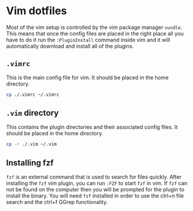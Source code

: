 # Vim dotfiles

Most of the vim setup is controlled by the vim package manager `vundle`. This means that once the config files are placed in the right place all you have to do it run the `:PluginInstall` command inside vim and it will automatically download and install all of the plugins.

## `.vimrc`

This is the main config file for vim. It should be placed in the home directory.

```bash
cp ./.vimrc ~/.vimrc
```

## `.vim` directory

This contains the plugin directories and their associated config files. It should be placed in the home directory.

```bash
cp -r ./.vim ~/.vim
```

## Installing fzf

`fzf` is an external command that is used to search for files quickly. After installing the `fzf` vim plugin, you can run `:FZF` to start `fzf` in vim. If `fzf` can not be found on the computer then you will be prompted for the plugin to install the binary. You will need `fzf` installed in order to use the ctrl+n file search and the ctrl+f GGrep functionality.

